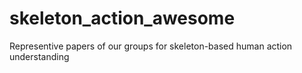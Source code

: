 # skeleton_action_awesome
Representive papers of our groups for skeleton-based human action understanding
